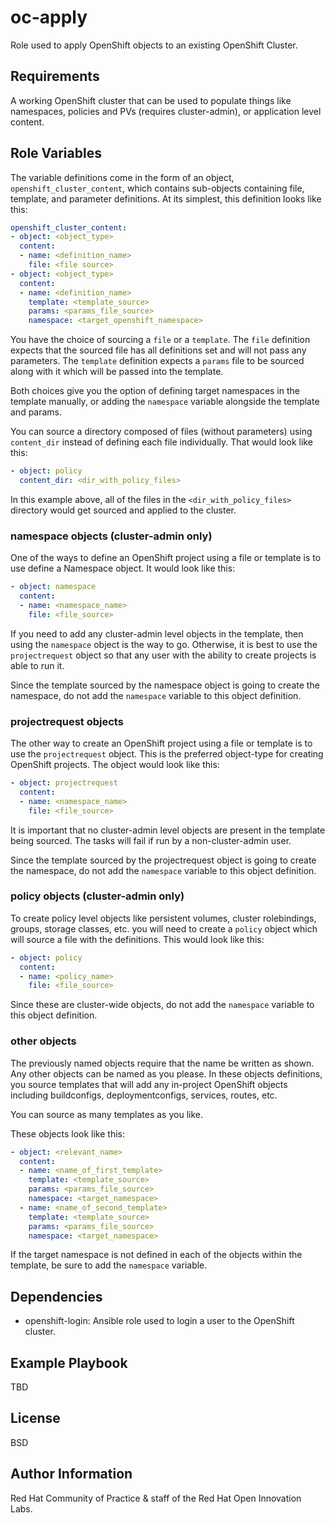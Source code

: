 oc-apply
=========

Role used to apply OpenShift objects to an existing OpenShift Cluster.


Requirements
------------
A working OpenShift cluster that can be used to populate things like namespaces, policies and PVs (requires cluster-admin), or application level content.


Role Variables
--------------

The variable definitions come in the form of an object, `openshift_cluster_content`, which contains sub-objects containing file, template, and parameter definitions. At its simplest, this definition looks like this:
 
```yaml
openshift_cluster_content:
- object: <object_type>
  content:
  - name: <definition_name>
    file: <file source>
- object: <object_type>
  content:
  - name: <definition_name>
    template: <template_source>
    params: <params_file_source>
    namespace: <target_openshift_namespace>
```

You have the choice of sourcing a `file` or a `template`. The `file` definition expects that the sourced file has all definitions set and will not pass any parameters. The `template` definition expects a `params` file to be sourced along with it which will be passed into the template.

Both choices give you the option of defining target namespaces in the template manually, or adding the `namespace` variable alongside the template and params. 

You can source a directory composed of files (without parameters) using `content_dir` instead of defining each file individually. That would look like this:
```yaml
- object: policy
  content_dir: <dir_with_policy_files>
```
In this example above, all of the files in the `<dir_with_policy_files>` directory would get sourced and applied to the cluster.

### namespace objects (cluster-admin only)

One of the ways to define an OpenShift project using a file or template is to use define a Namespace object. It would look like this:
```yaml
- object: namespace
  content:
  - name: <namespace_name>
    file: <file_source>
```

If you need to add any cluster-admin level objects in the template, then using the `namespace` object is the way to go. Otherwise, it is best to use the `projectrequest` object so that any user with the ability to create projects is able to run it. 

Since the template sourced by the namespace object is going to create the namespace, do not add the `namespace` variable to this object definition.

### projectrequest objects

The other way to create an OpenShift project using a file or template is to use the `projectrequest` object. This is the preferred object-type for creating OpenShift projects. The object would look like this:
```yaml
- object: projectrequest
  content:
  - name: <namespace_name>
    file: <file_source>
```

It is important that no cluster-admin level objects are present in the template being sourced. The tasks will fail if run by a non-cluster-admin user.

Since the template sourced by the projectrequest object is going to create the namespace, do not add the `namespace` variable to this object definition.

### policy objects (cluster-admin only)

To create policy level objects like persistent volumes, cluster rolebindings, groups, storage classes, etc. you will need to create a `policy` object which will source a file with the definitions. This would look like this:
```yaml
- object: policy
  content:
  - name: <policy_name>
    file: <file_source>
```

Since these are cluster-wide objects, do not add the `namespace` variable to this object definition.

### other objects

The previously named objects require that the name be written as shown. Any other objects can be named as you please. In these objects definitions, you source templates that will add any in-project OpenShift objects including buildconfigs, deploymentconfigs, services, routes, etc.

You can source as many templates as you like.

These objects look like this:
```yaml
- object: <relevant_name>
  content:
  - name: <name_of_first_template>
    template: <template_source>
    params: <params_file_source>
    namespace: <target_namespace>
  - name: <name_of_second_template>
    template: <template_source>
    params: <params_file_source>
    namespace: <target_namespace>
```
If the target namespace is not defined in each of the objects within the template, be sure to add the `namespace` variable. 


Dependencies
------------
- openshift-login: Ansible role used to login a user to the OpenShift cluster.


Example Playbook
----------------

TBD

License
-------

BSD

Author Information
------------------
Red Hat Community of Practice & staff of the Red Hat Open Innovation Labs.
